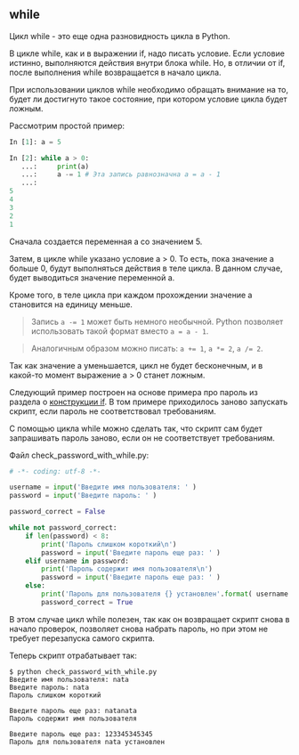 ## while

Цикл while - это еще одна разновидность цикла в Python. 

В цикле while, как и в выражении if, надо писать условие.
Если условие истинно, выполняются действия внутри блока while. 
Но, в отличии от if, после выполнения while возвращается в начало цикла.

При использовании циклов while необходимо обращать внимание на то, будет ли достигнуто такое состояние, при котором условие цикла будет ложным.

Рассмотрим простой пример:
```python
In [1]: a = 5

In [2]: while a > 0:
   ...:     print(a)
   ...:     a -= 1 # Эта запись равнозначна a = a - 1
   ...:     
5
4
3
2
1
```

Сначала создается переменная а со значением 5.

Затем, в цикле while указано условие a > 0. То есть, пока значение а больше 0, будут выполняться действия в теле цикла. В данном случае, будет выводиться значение переменной а.

Кроме того, в теле цикла при каждом прохождении значение а становится на единицу меньше.

> Запись ```a -= 1``` может быть немного необычной. Python позволяет использовать такой формат вместо ```a = a - 1```.

> Аналогичным образом можно писать: ```a += 1```, ```a *= 2```, ```a /= 2```.

Так как значение а уменьшается, цикл не будет бесконечным, и в какой-то момент выражение a > 0 станет ложным.

Следующий пример построен на основе примера про пароль из раздела о [конструкции if](./06_control_structures/1_if_else.md).
В том примере приходилось заново запускать скрипт, если пароль не соответствовал требованиям.

С помощью цикла while можно сделать так, что скрипт сам  будет запрашивать пароль заново, если он не соответствует требованиям.

Файл check_password_with_while.py:
```python
# -*- coding: utf-8 -*-

username = input('Введите имя пользователя: ' )
password = input('Введите пароль: ' )

password_correct = False

while not password_correct:
    if len(password) < 8:
        print('Пароль слишком короткий\n')
        password = input('Введите пароль еще раз: ' )
    elif username in password:
        print('Пароль содержит имя пользователя\n')
        password = input('Введите пароль еще раз: ' )
    else:
        print('Пароль для пользователя {} установлен'.format( username ))
        password_correct = True

```

В этом случае цикл while полезен, так как он возвращает скрипт снова в начало проверок, позволяет снова набрать пароль, но при этом не требует перезапуска самого скрипта.


Теперь скрипт отрабатывает так:
```
$ python check_password_with_while.py
Введите имя пользователя: nata
Введите пароль: nata
Пароль слишком короткий

Введите пароль еще раз: natanata
Пароль содержит имя пользователя

Введите пароль еще раз: 123345345345
Пароль для пользователя nata установлен
```

